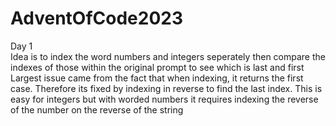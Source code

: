 # AdventOfCode2023  
Day 1  
Idea is to index the word numbers and integers seperately then compare the indexes of those within the original prompt to see which is last and first  
Largest issue came from the fact that when indexing, it returns the first case. Therefore its fixed by indexing in reverse to find the last index. This is easy for integers but with worded numbers it requires indexing the reverse of the number on the reverse of the string
